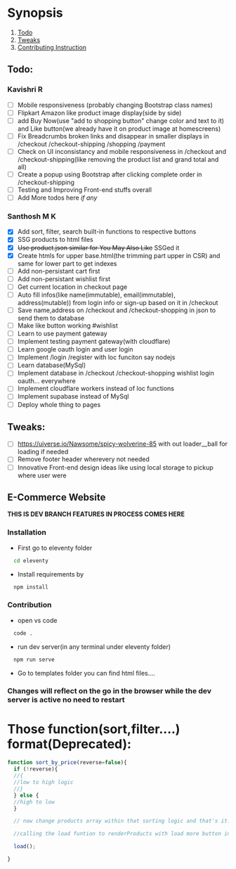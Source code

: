 # **Synopsis**

1. [Todo](#Todo)
2. [Tweaks](#tweaks)
3. [Contributing Instruction](#e-commerce-website)

## Todo:

### Kavishri R

- [ ] Mobile responsiveness (probably changing Bootstrap class names)
- [ ] Flipkart Amazon like product image display(side by side)
- [ ] add Buy Now(use "add to shopping button" change color and text to it) and Like button(we already have it on product image at homescreens)
- [ ] Fix Breadcrumbs broken links and disappear in smaller displays in /checkout /checkout-shipping /shopping /payment
- [ ] Check on UI inconsistancy and mobile responsiveness in /checkout and /checkout-shipping(like removing the product list and grand total and all)
- [ ] Create a popup using Bootstrap after clicking complete order in /checkout-shipping
- [ ] Testing and Improving Front-end stuffs overall
- [ ] Add More todos here *if any*

### Santhosh M K

- [X] Add sort, filter, search built-in functions to respective buttons
- [x] SSG products to html files
- [x] ~~Use product.json similar for You May Also Like~~ SSGed it
- [x] Create htmls for upper base.html(the trimming part upper in CSR) and same for lower part to get indexes
- [ ] Add non-persistant cart first
- [ ] Add non-persistant wishlist first
- [ ] Get current location in checkout page
- [ ] Auto fill infos(like name(immutable), email(immutable), address(mutable)) from login info or sign-up based on it in /checkout
- [ ] Save name,address on /checkout and /checkout-shopping in json to send them to database
- [ ] Make like button working #wishlist
- [ ] Learn to use payment gateway
- [ ] Implement testing payment gateway(with cloudflare)
- [ ] Learn google oauth login and user login
- [ ] Implement /login /register with loc funciton say nodejs
- [ ] Learn database(MySql)
- [ ] Implement database in /checkout /checkout-shopping wishlist login oauth... everywhere
- [ ] Implement cloudflare workers instead of loc functions
- [ ] Implement supabase instead of MySql
- [ ] Deploy whole thing to pages 

## Tweaks:

- [ ] https://uiverse.io/Nawsome/spicy-wolverine-85 with out loader__ball for loading if needed
- [ ] Remove footer header wherevery not needed
- [ ] Innovative Front-end design ideas like using local storage to pickup where user were

## E-Commerce Website

**THIS IS DEV BRANCH FEATURES IN PROCESS COMES HERE**

### Installation

  - First go to eleventy folder
  ```bash
    cd eleventy
  ```

  - Install requirements by
  ```bash
    npm install
  ```

### Contribution

  - open vs code
  ```bash
    code .
  ```

  - run dev server(in any terminal under eleventy folder)
  ```bash
    npm run serve
  ```

  - Go to templates folder you can find html files....

### **Changes will reflect on the go in the browser while the dev server is active no need to restart**


# Those function(sort,filter....) format(Deprecated):

```javascript
function sort_by_price(reverse=false){
  if (!reverse){
  //{
  //low to high logic 
  //}
  } else {
  //high to low
  }

  // now change products array within that sorting logic and that's it!!!

  //calling the load funtion to renderProducts with load more button in mind here you dont need to do anythin

  load();

}
```